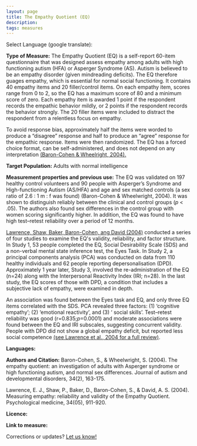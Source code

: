 ```yaml
---
layout: page
title: The Empathy Quotient (EQ)
description:
tags: measures
---
```


Select Language (google translate):  

<div id="google_translate_element"></div><script type="text/javascript">
function googleTranslateElementInit() {
  new google.translate.TranslateElement({pageLanguage: 'en', layout: google.translate.TranslateElement.InlineLayout.SIMPLE, gaTrack: true, gaId: 'UA-64320648-1'}, 'google_translate_element');
}
</script><script type="text/javascript" src="//translate.google.com/translate_a/element.js?cb=googleTranslateElementInit"></script>  

**Type of Measure:**  The Empathy Quotient (EQ) is a self-report 60-item questionnaire that was designed assess empathy among adults with high functioning autism (HFA) or Asperger Syndrome (AS). Autism is believed to be an empathy disorder (given mindreading deficits). The EQ therefore guages empathy, which is essential for normal social functioning. It contains 40 empathy items and 20 filler/control items. On each empathy item, scores range from 0 to 2, so the EQ has a maximum score of 80 and a minimum score of zero. Each empathy item is awarded 1 point if the respondent records the empathic behavior mildly, or 2 points if the respondent records the behavior strongly. The 20 filler items were included to distract the respondent from a relentless focus on empathy. 

To avoid response bias, approximately half the items were worded to produce a “disagree” response and half to produce an “agree” response for the empathic response. Items were then randomized. The EQ has a forced choice format, can be self-administered, and does not depend on any interpretation [(Baron-Cohen & Wheelright, 2004).](http://link.springer.com/article/10.1023/B:JADD.0000022607.19833.00)

**Target Population:** Adults with normal intelligence

**Measurement properties and previous use:** The EQ was validated on 197 healthy control volunteers and 90 people with Asperger’s Syndrome
and High-functioning Autism (AS/HFA) and age and sex matched controls (a sex ratio of 2.6 : 1 m : f was found) (Baron-Cohen & Wheelwright, 2004). It was shown to distinguish reliably between the clinical and control groups (*p* < .05). The authors also found sex differences in the control group with women scoring significantly higher. In addition, the EQ was found to have high test–retest reliability over a period of 12 months.

[Lawrence, Shaw, Baker, Baron-Cohen, ang David (2004)](https://www.cambridge.org/core/journals/psychological-medicine/article/div-classtitlemeasuring-empathy-reliability-and-validity-of-the-empathy-quotientdiv/ED28176A91CEA481A37A8155364F3643) conducted a series of four studies to examine the EQ's validity, reliability, and factor structure. In Study 1, 53 people completed the EQ, Social Desirability Scale (SDS) and a non-verbal mental state inference test, the Eyes Task. In Study 2, a principal components analysis (PCA) was conducted on data from 110 healthy individuals and 62 people reporting depersonalisation (DPD). Approximately 1 year later, Study 3, involved the re-administration of the EQ (n=24) along with the Interpersonal Reactivity Index (IRI; n=28). In the last study, the EQ scores of those with DPD, a condition that includes a subjective lack of empathy, were examined in depth.

An association was found between the Eyes task and EQ, and only three EQ items correlated with the SDS. PCA revealed three factors: (1) ‘cognitive empathy’; (2) ‘emotional reactivity’, and (3) ‘ social skills’. Test–retest reliability was good (r=0.835;*p*=0.0001) and moderate associations were found between the EQ and IRI subscales, suggesting concurrent validity. People with DPD did not show a global empathy deficit, but reported less social competence [(see Lawrence et al., 2004 for a full review)](http://s3.amazonaws.com/academia.edu.documents/40528186/Measuring_empathy_Reliability_and_validi20151130-16043-fm52m4.pdf?AWSAccessKeyId=AKIAJ56TQJRTWSMTNPEA&Expires=1483579099&Signature=XvseP%2BdaYw%2FCPXj5cJkhtNpop6s%3D&response-content-disposition=inline%3B%20filename%3DMeasuring_empathy_reliability_and_validi.pdf).

**Languages:**

**Authors and Citation:**
Baron-Cohen, S., & Wheelwright, S. (2004). The empathy quotient: an investigation of adults with Asperger syndrome or high functioning autism, and normal sex differences. Journal of autism and developmental disorders, 34(2), 163-175.

Lawrence, E. J., Shaw, P., Baker, D., Baron-Cohen, S., & David, A. S. (2004). Measuring empathy: reliability and validity of the Empathy Quotient. Psychological medicine, 34(05), 911-920.

**Licence:** 

**Link to measure:**

Corrections or updates? [Let us know!](http://disabilitymeasures.org/contact)
